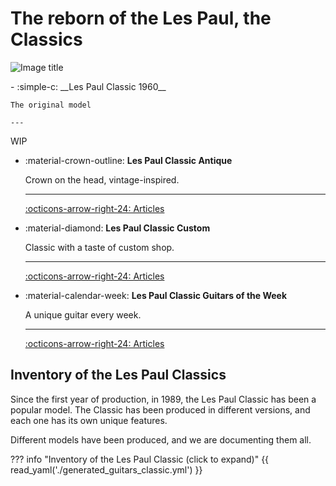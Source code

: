 
# The reborn of the Les Paul, the Classics
![Image title](https://dummyimage.com/1200x500/)

[//]: # (![Les Paul Classic 1960 with Model]&#40;img/1996-Gibson-Les-Paul-Classic-consignment-12-scaled.jpg&#41;)

<div class="grid cards" markdown>
-   :simple-c: __Les Paul Classic 1960__

    The original model

    ---
[//]: # (    [:octicons-arrow-right-24: Articles]&#40;blog/category/classic-1960/&#41;)
    WIP

-   :material-crown-outline: __Les Paul Classic Antique__

    Crown on the head, vintage-inspired.

    ---
    [:octicons-arrow-right-24: Articles](blog/posts/2007-les-paul-classic-antique.md)

-   :material-diamond: __Les Paul Classic Custom__

    Classic with a taste of custom shop.

    ---
    [:octicons-arrow-right-24: Articles](blog/posts/2007-les-paul-classic-custom.md)

-   :material-calendar-week: __Les Paul Classic Guitars of the Week__

    A unique guitar every week.

    ---
    [:octicons-arrow-right-24: Articles](blog/category/guitar-of-the-week---gotw/)

</div>

## Inventory of the Les Paul Classics

Since the first year of production, in 1989, the Les Paul Classic has been a popular model.
The Classic has been produced in different versions, and each one has its own unique features.

Different models have been produced, and we are documenting them all.


??? info "Inventory of the Les Paul Classic (click to expand)"
    {{ read_yaml('./generated_guitars_classic.yml')  }}
